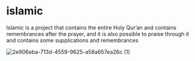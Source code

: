 # islamic
Islamic is a project that contains the entire Holy Qur’an and contains remembrances after the prayer, and it is also possible to praise through it and contains some supplications and remembrances

![2e906eba-713d-4559-9625-a58a657ea26c (1)](https://user-images.githubusercontent.com/43734469/173713974-a75684aa-e236-4f47-a17a-4e3edd765f0c.png)
